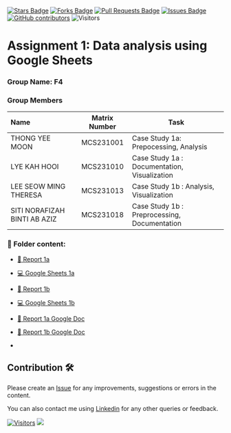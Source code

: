 <a href="https://github.com/drshahizan/BDM/stargazers"><img src="https://img.shields.io/github/stars/drshahizan/BDM" alt="Stars Badge"/></a>
<a href="https://github.com/drshahizan/BDM/network/members"><img src="https://img.shields.io/github/forks/drshahizan/BDM" alt="Forks Badge"/></a>
<a href="https://github.com/drshahizan/BDM/pulls"><img src="https://img.shields.io/github/issues-pr/drshahizan/BDM" alt="Pull Requests Badge"/></a>
<a href="https://github.com/drshahizan/BDM"><img src="https://img.shields.io/github/issues/drshahizan/BDM" alt="Issues Badge"/></a>
<a href="https://github.com/drshahizan/BDM/graphs/contributors"><img alt="GitHub contributors" src="https://img.shields.io/github/contributors/drshahizan/BDM?color=2b9348"></a>
![Visitors](https://api.visitorbadge.io/api/visitors?path=https%3A%2F%2Fgithub.com%2Fdrshahizan%2BDM&labelColor=%23d9e3f0&countColor=%23697689&style=flat)

# Assignment 1: Data analysis using Google Sheets

### Group Name: F4
### Group Members

| Name                                     | Matrix Number | Task |
| :---------------------------------------- | :-------------: | ------------- |
| THONG YEE MOON              |MCS231001      |Case Study 1a: Prepocessing, Analysis   |
| LYE KAH HOOI            |MCS231010      |Case Study 1a : Documentation, Visualization    |
| LEE SEOW MING THERESA              |MCS231013      |Case Study 1b : Analysis, Visualization      |
| SITI NORAFIZAH BINTI AB AZIZ              |MCS231018      |Case Study 1b : Preprocessing, Documentation      |

### 📂 Folder content:
* [📖 Report 1a](https://github.com/drshahizan/BDM/blob/87e54eb54b140252fb36ab9138660743dcc71600/assignment/submission/ass1/F4/case_study1a/Assignment%201_Dataset%201_Group%20F4.pdf)
* [💻 Google Sheets 1a](https://docs.google.com/spreadsheets/d/1Q7r-D2WhQqnhvDgRV4nVRKcq7XDpDMPdXhDDy4rgm0s/edit?usp=sharing)
* [📖 Report 1b](./case_study1b/readme.md)
* [💻 Google Sheets 1b](https://docs.google.com/spreadsheets/d/1zxApfNBUVIF6ZDOjCMvUq3xHe9ZCTsSiRGNjtQIoghA/edit?usp=sharing)

* [📖 Report 1a Google Doc ](https://docs.google.com/document/d/1OgQdG9J7odcKkz6RBBZulF8HPypiwzP8S7vvpKdEDYg/edit?usp=sharing)
* [📖 Report 1b Google Doc ](https://docs.google.com/document/d/1CCb4to2aiMsbWneM6ljIX10SNgh1PmEUbSoZkh4p3wA/edit?usp=sharing)
* 
## Contribution 🛠️
Please create an [Issue](https://github.com/drshahizan/BDM/issues) for any improvements, suggestions or errors in the content.

You can also contact me using [Linkedin](https://www.linkedin.com/in/drshahizan/) for any other queries or feedback.

[![Visitors](https://api.visitorbadge.io/api/visitors?path=https%3A%2F%2Fgithub.com%2Fdrshahizan&labelColor=%23697689&countColor=%23555555&style=plastic)](https://visitorbadge.io/status?path=https%3A%2F%2Fgithub.com%2Fdrshahizan)
![](https://hit.yhype.me/github/profile?user_id=81284918)



